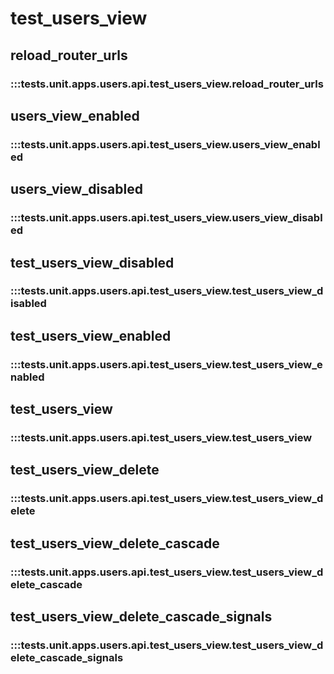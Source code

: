 # test_users_view

## reload_router_urls

### :::tests.unit.apps.users.api.test_users_view.reload_router_urls

## users_view_enabled

### :::tests.unit.apps.users.api.test_users_view.users_view_enabled

## users_view_disabled

### :::tests.unit.apps.users.api.test_users_view.users_view_disabled

## test_users_view_disabled

### :::tests.unit.apps.users.api.test_users_view.test_users_view_disabled

## test_users_view_enabled

### :::tests.unit.apps.users.api.test_users_view.test_users_view_enabled

## test_users_view

### :::tests.unit.apps.users.api.test_users_view.test_users_view

## test_users_view_delete

### :::tests.unit.apps.users.api.test_users_view.test_users_view_delete

## test_users_view_delete_cascade

### :::tests.unit.apps.users.api.test_users_view.test_users_view_delete_cascade

## test_users_view_delete_cascade_signals

### :::tests.unit.apps.users.api.test_users_view.test_users_view_delete_cascade_signals

